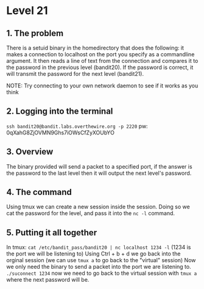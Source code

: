 # Level 21

## 1. The problem

There is a setuid binary in the homedirectory that does the following: it makes a connection to localhost on the port you specify as a commandline argument. It then reads a line of text from the connection and compares it to the password in the previous level (bandit20). If the password is correct, it will transmit the password for the next level (bandit21).

NOTE: Try connecting to your own network daemon to see if it works as you think

## 2. Logging into the terminal

`ssh bandit20@bandit.labs.overthewire.org -p 2220`
pw: 0qXahG8ZjOVMN9Ghs7iOWsCfZyXOUbYO

## 3. Overview

The binary provided will send a packet to a specified port, if the answer is the password to the last level then it will output the next level's password.

## 4. The command

Using tmux we can create a new session inside the session. Doing so we cat the password for the level, and pass it into the `nc -l` command.

## 5. Putting it all together

In tmux: `cat /etc/bandit_pass/bandit20 | nc localhost 1234 -l` (1234 is the port we will be listening to)
Using Ctrl + b + d we go back into the orginal session (we can use `tmux a` to go back to the "virtual" session)
Now we only need the binary to send a packet into the port we are listening to.
`./suconnect 1234`
now we need to go back to the virtual session with `tmux a` where the next password will be.
